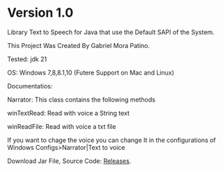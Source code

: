 # Version 1.0

Library Text to Speech for Java that use the Default SAPI of the System.

This Project Was Created By Gabriel Mora Patino.

Tested: jdk 21

OS: Windows 7,8,8.1,10 (Futere Support on Mac and Linux)

Documentatios:

Narrator: This class contains the following methods

winTextRead: Read with voice a String text

winReadFile: Read with voice a txt file

If you want to chage the voice you can change It in the configurations of Windows
Configs>Narrator|Text to voice

Download Jar File, Source Code: [Releases](https://github.com/GabrielMoraP/TextToSpeech/releases).
